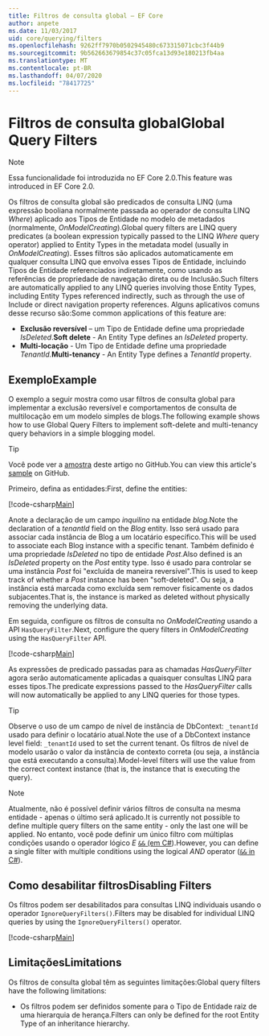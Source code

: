 ```yaml
---
title: Filtros de consulta global – EF Core
author: anpete
ms.date: 11/03/2017
uid: core/querying/filters
ms.openlocfilehash: 9262ff7970b0502945480c673315071cbc3f44b9
ms.sourcegitcommit: 9b562663679854c37c05fca13d93e180213fb4aa
ms.translationtype: MT
ms.contentlocale: pt-BR
ms.lasthandoff: 04/07/2020
ms.locfileid: "78417725"
---
```

# <a name="global-query-filters"></a><span data-ttu-id="25c6a-102">Filtros de consulta global</span><span class="sxs-lookup"><span data-stu-id="25c6a-102">Global Query Filters</span></span>

> [!NOTE]
> <span data-ttu-id="25c6a-103">Essa funcionalidade foi introduzida no EF Core 2.0.</span><span class="sxs-lookup"><span data-stu-id="25c6a-103">This feature was introduced in EF Core 2.0.</span></span>

<span data-ttu-id="25c6a-104">Os filtros de consulta global são predicados de consulta LINQ (uma expressão booliana normalmente passada ao operador de consulta LINQ *Where*) aplicado aos Tipos de Entidade no modelo de metadados (normalmente, *OnModelCreating*).</span><span class="sxs-lookup"><span data-stu-id="25c6a-104">Global query filters are LINQ query predicates (a boolean expression typically passed to the LINQ *Where* query operator) applied to Entity Types in the metadata model (usually in *OnModelCreating*).</span></span> <span data-ttu-id="25c6a-105">Esses filtros são aplicados automaticamente em qualquer consulta LINQ que envolva esses Tipos de Entidade, incluindo Tipos de Entidade referenciados indiretamente, como usando as referências de propriedade de navegação direta ou de Inclusão.</span><span class="sxs-lookup"><span data-stu-id="25c6a-105">Such filters are automatically applied to any LINQ queries involving those Entity Types, including Entity Types referenced indirectly, such as through the use of Include or direct navigation property references.</span></span> <span data-ttu-id="25c6a-106">Alguns aplicativos comuns desse recurso são:</span><span class="sxs-lookup"><span data-stu-id="25c6a-106">Some common applications of this feature are:</span></span>

* <span data-ttu-id="25c6a-107">**Exclusão reversível** – um Tipo de Entidade define uma propriedade *IsDeleted*.</span><span class="sxs-lookup"><span data-stu-id="25c6a-107">**Soft delete** - An Entity Type defines an *IsDeleted* property.</span></span>
* <span data-ttu-id="25c6a-108">**Multi-locação** - Um Tipo de Entidade define uma propriedade *TenantId.*</span><span class="sxs-lookup"><span data-stu-id="25c6a-108">**Multi-tenancy** - An Entity Type defines a *TenantId* property.</span></span>

## <a name="example"></a><span data-ttu-id="25c6a-109">Exemplo</span><span class="sxs-lookup"><span data-stu-id="25c6a-109">Example</span></span>

<span data-ttu-id="25c6a-110">O exemplo a seguir mostra como usar filtros de consulta global para implementar a exclusão reversível e comportamentos de consulta de multilocação em um modelo simples de blogs.</span><span class="sxs-lookup"><span data-stu-id="25c6a-110">The following example shows how to use Global Query Filters to implement soft-delete and multi-tenancy query behaviors in a simple blogging model.</span></span>

> [!TIP]
> <span data-ttu-id="25c6a-111">Você pode ver a [amostra](https://github.com/dotnet/EntityFramework.Docs/tree/master/samples/core/QueryFilters) deste artigo no GitHub.</span><span class="sxs-lookup"><span data-stu-id="25c6a-111">You can view this article's [sample](https://github.com/dotnet/EntityFramework.Docs/tree/master/samples/core/QueryFilters) on GitHub.</span></span>

<span data-ttu-id="25c6a-112">Primeiro, defina as entidades:</span><span class="sxs-lookup"><span data-stu-id="25c6a-112">First, define the entities:</span></span>

[!code-csharp[Main](../../../samples/core/QueryFilters/Program.cs#Entities)]

<span data-ttu-id="25c6a-113">Anote a declaração de um campo _inquilino_ na entidade _blog._</span><span class="sxs-lookup"><span data-stu-id="25c6a-113">Note the declaration of a _tenantId_ field on the _Blog_ entity.</span></span> <span data-ttu-id="25c6a-114">Isso será usado para associar cada instância de Blog a um locatário específico.</span><span class="sxs-lookup"><span data-stu-id="25c6a-114">This will be used to associate each Blog instance with a specific tenant.</span></span> <span data-ttu-id="25c6a-115">Também definido é uma propriedade _IsDeleted_ no tipo de entidade _Post_.</span><span class="sxs-lookup"><span data-stu-id="25c6a-115">Also defined is an _IsDeleted_ property on the _Post_ entity type.</span></span> <span data-ttu-id="25c6a-116">Isso é usado para controlar se uma instância _Post_ foi "excluída de maneira reversível".</span><span class="sxs-lookup"><span data-stu-id="25c6a-116">This is used to keep track of whether a _Post_ instance has been "soft-deleted".</span></span> <span data-ttu-id="25c6a-117">Ou seja, a instância está marcada como excluída sem remover fisicamente os dados subjacentes.</span><span class="sxs-lookup"><span data-stu-id="25c6a-117">That is, the instance is marked as deleted without physically removing the underlying data.</span></span>

<span data-ttu-id="25c6a-118">Em seguida, configure os filtros de consulta no _OnModelCreating_ usando a API `HasQueryFilter`.</span><span class="sxs-lookup"><span data-stu-id="25c6a-118">Next, configure the query filters in _OnModelCreating_ using the `HasQueryFilter` API.</span></span>

[!code-csharp[Main](../../../samples/core/QueryFilters/Program.cs#Configuration)]

<span data-ttu-id="25c6a-119">As expressões de predicado passadas para as chamadas _HasQueryFilter_ agora serão automaticamente aplicadas a quaisquer consultas LINQ para esses tipos.</span><span class="sxs-lookup"><span data-stu-id="25c6a-119">The predicate expressions passed to the _HasQueryFilter_ calls will now automatically be applied to any LINQ queries for those types.</span></span>

> [!TIP]
> <span data-ttu-id="25c6a-120">Observe o uso de um campo de nível de instância de DbContext: `_tenantId` usado para definir o locatário atual.</span><span class="sxs-lookup"><span data-stu-id="25c6a-120">Note the use of a DbContext instance level field: `_tenantId` used to set the current tenant.</span></span> <span data-ttu-id="25c6a-121">Os filtros de nível de modelo usarão o valor da instância de contexto correta (ou seja, a instância que está executando a consulta).</span><span class="sxs-lookup"><span data-stu-id="25c6a-121">Model-level filters will use the value from the correct context instance (that is, the instance that is executing the query).</span></span>

> [!NOTE]
> <span data-ttu-id="25c6a-122">Atualmente, não é possível definir vários filtros de consulta na mesma entidade - apenas o último será aplicado.</span><span class="sxs-lookup"><span data-stu-id="25c6a-122">It is currently not possible to define multiple query filters on the same entity - only the last one will be applied.</span></span> <span data-ttu-id="25c6a-123">No entanto, você pode definir um único filtro com múltiplas condições usando o operador lógico _E_ [ `&&` (em C#](https://docs.microsoft.com/dotnet/csharp/language-reference/operators/boolean-logical-operators#conditional-logical-and-operator-)).</span><span class="sxs-lookup"><span data-stu-id="25c6a-123">However, you can define a single filter with multiple conditions using the logical _AND_ operator ([`&&` in C#](https://docs.microsoft.com/dotnet/csharp/language-reference/operators/boolean-logical-operators#conditional-logical-and-operator-)).</span></span>

## <a name="disabling-filters"></a><span data-ttu-id="25c6a-124">Como desabilitar filtros</span><span class="sxs-lookup"><span data-stu-id="25c6a-124">Disabling Filters</span></span>

<span data-ttu-id="25c6a-125">Os filtros podem ser desabilitados para consultas LINQ individuais usando o operador `IgnoreQueryFilters()`.</span><span class="sxs-lookup"><span data-stu-id="25c6a-125">Filters may be disabled for individual LINQ queries by using the `IgnoreQueryFilters()` operator.</span></span>

[!code-csharp[Main](../../../samples/core/QueryFilters/Program.cs#IgnoreFilters)]

## <a name="limitations"></a><span data-ttu-id="25c6a-126">Limitações</span><span class="sxs-lookup"><span data-stu-id="25c6a-126">Limitations</span></span>

<span data-ttu-id="25c6a-127">Os filtros de consulta global têm as seguintes limitações:</span><span class="sxs-lookup"><span data-stu-id="25c6a-127">Global query filters have the following limitations:</span></span>

* <span data-ttu-id="25c6a-128">Os filtros podem ser definidos somente para o Tipo de Entidade raiz de uma hierarquia de herança.</span><span class="sxs-lookup"><span data-stu-id="25c6a-128">Filters can only be defined for the root Entity Type of an inheritance hierarchy.</span></span>
